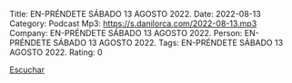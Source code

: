 Title: EN-PRÉNDETE SÁBADO 13 AGOSTO 2022.
Date: 2022-08-13
Category: Podcast
Mp3: https://s.danilorca.com/2022-08-13.mp3
Company: EN-PRÉNDETE SÁBADO 13 AGOSTO 2022.
Person: EN-PRÉNDETE SÁBADO 13 AGOSTO 2022.
Tags: EN-PRÉNDETE SÁBADO 13 AGOSTO 2022.
Rating: 0

<a href="https://s.danilorca.com/2022-08-13.mp3" type="audio/mpeg">
Escuchar
</a>
